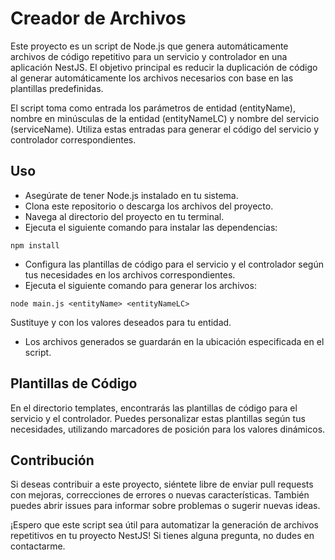 # Creador de Archivos

Este proyecto es un script de Node.js que genera automáticamente archivos de código repetitivo para un servicio y controlador en una aplicación NestJS. El objetivo principal es reducir la duplicación de código al generar automáticamente los archivos necesarios con base en las plantillas predefinidas.

El script toma como entrada los parámetros de entidad (entityName), nombre en minúsculas de la entidad (entityNameLC) y nombre del servicio (serviceName). Utiliza estas entradas para generar el código del servicio y controlador correspondientes.

## Uso

- Asegúrate de tener Node.js instalado en tu sistema.
- Clona este repositorio o descarga los archivos del proyecto.
- Navega al directorio del proyecto en tu terminal.
- Ejecuta el siguiente comando para instalar las dependencias:

```shell
npm install
```
- Configura las plantillas de código para el servicio y el controlador según tus necesidades en los archivos correspondientes.
- Ejecuta el siguiente comando para generar los archivos:

```shell
node main.js <entityName> <entityNameLC>
```
Sustituye <entityName> y <entityNameLC> con los valores deseados para tu entidad.
- Los archivos generados se guardarán en la ubicación especificada en el script.

## Plantillas de Código

En el directorio templates, encontrarás las plantillas de código para el servicio y el controlador. Puedes personalizar estas plantillas según tus necesidades, utilizando marcadores de posición para los valores dinámicos.

## Contribución

Si deseas contribuir a este proyecto, siéntete libre de enviar pull requests con mejoras, correcciones de errores o nuevas características. También puedes abrir issues para informar sobre problemas o sugerir nuevas ideas.

¡Espero que este script sea útil para automatizar la generación de archivos repetitivos en tu proyecto NestJS! Si tienes alguna pregunta, no dudes en contactarme.